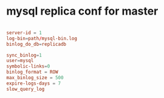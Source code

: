 # mysql replica conf for master


```cnf

server-id = 1
log-bin=path/mysql-bin.log
binlog_do_db=replicadb

sync_binlog=1
user=mysql
symbolic-links=0
binlog_format = ROW
max_binlog_size = 500
expire-logs-days = 7
slow_query_log

```
